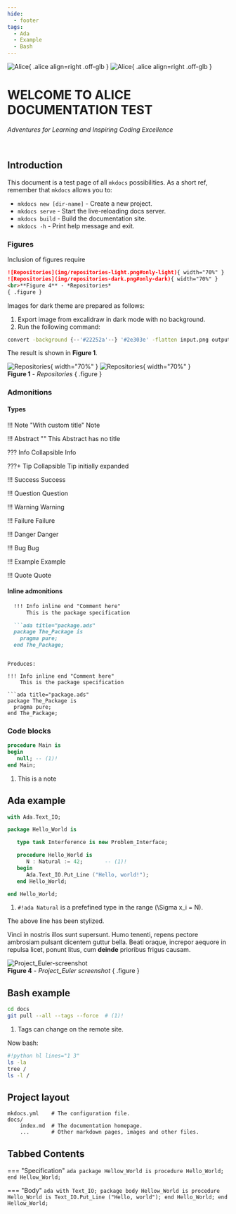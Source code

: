 ```yaml
---
hide:
  - footer
tags:
  - Ada
  - Example
  - Bash
---
```


![Alice](img/Alice_Adventures-top-right-light.png#only-light){ .alice align=right .off-glb }
![Alice](img/Alice_Adventures-top-right-dark.png#only-dark){ .alice align=right .off-glb }

# WELCOME TO ALICE DOCUMENTATION TEST
*Adventures for Learning and Inspiring Coding Excellence*

<br>

## Introduction

This document is a test page of all `mkdocs` possibilities. As a short ref,
remember that `mkdocs` allows you to:

* `mkdocs new [dir-name]` - Create a new project.
* `mkdocs serve` - Start the live-reloading docs server.
* `mkdocs build` - Build the documentation site.
* `mkdocs -h` - Print help message and exit.

### Figures

Inclusion of figures require

```markdown
![Repositories](img/repositories-light.png#only-light){ width="70%" }
![Repositories](img/repositories-dark.png#only-dark){ width="70%" }
<br>**Figure 4** - *Repositories*
{ .figure }
```

Images for dark theme are prepared as follows:

  1. Export image from excalidraw in dark mode with no background.
  2. Run the following command:

  ```bash
  convert -background {--'#22252a'--} '#2e303e' -flatten input.png output.png
  ```

The result is shown in **Figure 1**.

![Repositories](repositories-light.png#only-light){ width="70%" }
![Repositories](repositories-dark.png#only-dark){ width="70%" }
<br>**Figure 1** - *Repositories*
{ .figure }

### Admonitions

#### Types

!!! Note "With custom title"
    Note

!!! Abstract ""
    This Abstract has no title

??? Info
    Collapsible Info

???+ Tip
    Collapsible Tip initially expanded

!!! Success
    Success

!!! Question
    Question

!!! Warning
    Warning

!!! Failure
    Failure

!!! Danger
    Danger

!!! Bug
    Bug

!!! Example
    Example

!!! Quote
    Quote

#### Inline admonitions

```markdown
  !!! Info inline end "Comment here"
      This is the package specification

  ```ada title="package.ads"
  package The_Package is
    pragma pure;
  end The_Package;

  ```
```

Produces:

!!! Info inline end "Comment here"
    This is the package specification

```ada title="package.ads"
package The_Package is
  pragma pure;
end The_Package;

```

### Code blocks

```ada title="My first program" linenums="1"
procedure Main is
begin
   null; -- (1)!
end Main;
```

1. This is a note

## Ada example

```ada title="Counting to 42" linenums="16"
with Ada.Text_IO;

package Hello_World is

   type task Interference is new Problem_Interface;

   procedure Hello_World is
      N : Natural := 42;       -- (1)!
   begin
      Ada.Text_IO.Put_Line ("Hello, world!");
   end Hello_World;

end Hello_World;
```

1. `#!ada Natural` is a prefefined type in the range \(\Sigma x_i = N\).

The above line has been stylized.


Vinci in nostris illos sunt supersunt. Humo tenenti, repens pectore ambrosiam
pulsant dicentem guttur bella. Beati oraque, increpor aequore in repulsa licet,
ponunt litus, cum **deinde** prioribus frigus causam.


![Project_Euler-screenshot](Project_Euler-screenshot-01.png)
<br>**Figure 4** - *Project_Euler screenshot*
{ .figure }



## Bash example

```bash title="git clone"
cd docs
git pull --all --tags --force  # (1)!
```

1. Tags can change on the remote site.

Now bash:

```sh
#!python hl lines="1 3"
ls -la
tree /
ls -l /
```

## Project layout

    mkdocs.yml    # The configuration file.
    docs/
        index.md  # The documentation homepage.
        ...       # Other markdown pages, images and other files.

## Tabbed Contents

=== "Specification"
    ```ada
    package Hellow_World is
       procedure Hello_World;
    end Hellow_World;
    ```

=== "Body"
    ```ada
    with Text_IO;
    package body Hellow_World is
       procedure Hello_World is
          Text_IO.Put_Line ("Hello, world");
       end Hello_World;
    end Hellow_World;
    ```
